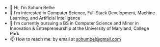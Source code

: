 - 👋 Hi, I’m Sohum Belhe
- 👀 I’m interested in Computer Science, Full Stack Development, Machine Learning, and Artificial Intelligence
- 🌱 I’m currently pursuing a BS in Computer Science and Minor in Innovation & Entrepreneurship at the University of Maryland, College Park
- 📫 How to reach me: by email at sohumbel@gmail.com

<!---
sohumbel/sohumbel is a ✨ special ✨ repository because its `README.md` (this file) appears on your GitHub profile.
You can click the Preview link to take a look at your changes.
--->
